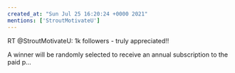 ```yaml
---
created_at: "Sun Jul 25 16:20:24 +0000 2021"
mentions: ['StroutMotivateU']
---
```


RT @StroutMotivateU: 1k followers - truly appreciated!!

A winner will be randomly selected to receive an annual subscription to the paid p…